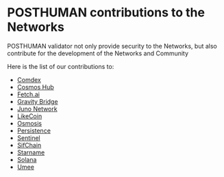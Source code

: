 # POSTHUMAN contributions to the Networks

POSTHUMAN validator not only provide security to the Networks, but also contribute for the development of the Networks and Community

Here is the list of our contributions to:

- [Comdex](https://github.com/Validator-POSTHUMAN/contributions/blob/main/comdex.md)
- [Cosmos Hub](https://github.com/Validator-POSTHUMAN/contributions/blob/main/cosmos.md)
- [Fetch.ai](https://github.com/Validator-POSTHUMAN/contributions/blob/main/FetchAI.md)
- [Gravity Bridge](https://github.com/Validator-POSTHUMAN/contributions/blob/main/gravity_bridge.md)
- [Juno Network](https://github.com/Validator-POSTHUMAN/contributions/blob/main/JunoNetwork.md)
- [LikeCoin](https://github.com/Validator-POSTHUMAN/contributions/blob/main/LikeCoin.md)
- [Osmosis](https://github.com/Validator-POSTHUMAN/contributions/blob/main/osmosis.md)
- [Persistence](https://github.com/Validator-POSTHUMAN/contributions/blob/main/Persistence.md)
- [Sentinel](https://github.com/Validator-POSTHUMAN/contributions/blob/main/Sentinel.md)
- [SifChain](https://github.com/Validator-POSTHUMAN/contributions/blob/main/SifChain.md)
- [Starname](https://github.com/Validator-POSTHUMAN/contributions/blob/main/Starname.me)
- [Solana](https://github.com/Validator-POSTHUMAN/contributions/blob/main/solana.md)
- [Umee](https://github.com/Validator-POSTHUMAN/contributions/blob/main/umee.md)

